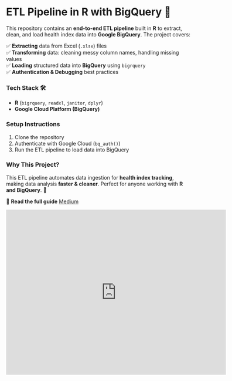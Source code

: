 # **ETL Pipeline in R with BigQuery 🚀**  

This repository contains an **end-to-end ETL pipeline** built in **R** to extract, clean, and load health index data into **Google BigQuery**. The project covers:  

✅ **Extracting** data from Excel (`.xlsx`) files  
✅ **Transforming** data: cleaning messy column names, handling missing values  
✅ **Loading** structured data into **BigQuery** using `bigrquery`  
✅ **Authentication & Debugging** best practices  

### **Tech Stack 🛠️**  
- **R** (`bigrquery`, `readxl`, `janitor`, `dplyr`)  
- **Google Cloud Platform (BigQuery)**  

### **Setup Instructions**  
1. Clone the repository  
2. Authenticate with Google Cloud (`bq_auth()`)  
3. Run the ETL pipeline to load data into BigQuery  

### **Why This Project?**  
This ETL pipeline automates data ingestion for **health index tracking**, making data analysis **faster & cleaner**. Perfect for anyone working with **R and BigQuery**. 🚀  

🔗 **Read the full guide** [Medium](https://medium.com/@temiloluwa.jokotola/building-an-etl-pipeline-in-r-integrating-with-bigquery-ba2bf19083a8)


<iframe width="600" height="450" src="https://lookerstudio.google.com/embed/reporting/19e10516-f5a0-4204-a7ff-68f0159350f3/page/tEnnC" frameborder="0" style="border:0" allowfullscreen sandbox="allow-storage-access-by-user-activation allow-scripts allow-same-origin allow-popups allow-popups-to-escape-sandbox"></iframe>
